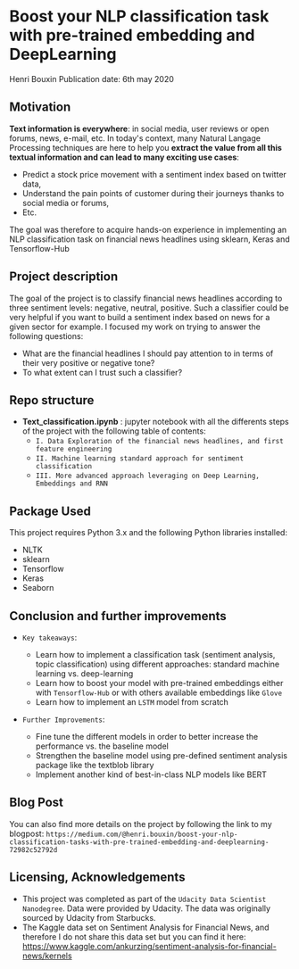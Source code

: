 # Boost your NLP classification task with pre-trained embedding and DeepLearning

Henri Bouxin
Publication date: 6th may 2020

## Motivation
**Text information is everywhere**: in social media, user reviews or open forums, news, e-mail, etc. In today's context, many Natural Langage Processing techniques are here to help you **extract the value from all this textual information and can lead to many exciting use cases**:
- Predict a stock price movement with a sentiment index based on twitter data,
- Understand the pain points of customer during their journeys thanks to social media or forums,
- Etc.

The goal was therefore to acquire hands-on experience in implementing an NLP classification task on financial news headlines using sklearn, Keras and Tensorflow-Hub

## Project description
The goal of the project is to classify financial news headlines according to three sentiment levels: negative, neutral, positive. Such a classifier could be very helpful if you want to build a sentiment index based on news for a given sector for example. I focused my work on trying to answer the following questions:
- What are the financial headlines I should pay attention to in terms of their very positive or negative tone?
- To what extent can I trust such a classifier?

## Repo structure
- **Text_classification.ipynb** : jupyter notebook with all the differents steps of the project with the following table of contents:
  - `I. Data Exploration of the financial news headlines, and first feature engineering`
  - `II. Machine learning standard approach for sentiment classification`
  - `III. More advanced approach leveraging on Deep Learning, Embeddings and RNN`

## Package Used
This project requires Python 3.x and the following Python libraries installed:
- NLTK
- sklearn
- Tensorflow
- Keras
- Seaborn

## Conclusion and further improvements
- `Key takeaways`:
  - Learn how to implement a classification task (sentiment analysis, topic classification) using different approaches: standard machine learning vs. deep-learning
  - Learn how to boost your model with pre-trained embeddings either with `Tensorflow-Hub` or with others available embeddings like `Glove`
  - Learn how to implement an `LSTM` model from scratch


- `Further Improvements`:
  - Fine tune the different models in order to better increase the performance vs. the baseline model
  - Strengthen the baseline model using pre-defined sentiment analysis package like the textblob library
  - Implement another kind of best-in-class NLP models like BERT

## Blog Post
You can also find more details on the project by following the link to my blogpost: `https://medium.com/@henri.bouxin/boost-your-nlp-classification-tasks-with-pre-trained-embedding-and-deeplearning-72982c52792d`

## Licensing, Acknowledgements
- This project was completed as part of the `Udacity Data Scientist Nanodegree`. Data were provided by Udacity. The data was originally sourced by Udacity from Starbucks.
- The Kaggle data set on Sentiment Analysis for Financial News, and therefore I do not share this data set but you can find it here: https://www.kaggle.com/ankurzing/sentiment-analysis-for-financial-news/kernels
